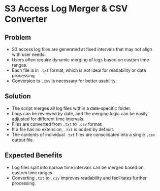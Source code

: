 # S3 Access Log Merger & CSV Converter

## Problem

- S3 access log files are generated at fixed intervals that may not align with user needs.
- Users often require dynamic merging of logs based on custom time ranges.
- Each file is in `.txt` format, which is not ideal for readability or data processing.
- Conversion to `.csv` is necessary for better usability.

## Solution

- The script merges all log files within a date-specific folder.
- Logs can be reviewed by date, and the merging logic can be easily adjusted for different time intervals.
- Files are converted from `.txt` to `.csv` format.
- If a file has no extension, `.txt` is added by default.
- The contents of individual `.txt` files are consolidated into a single `.csv` output file.

## Expected Benefits

- Log files split into narrow time intervals can be merged based on custom time ranges.
- Converting `.txt` to `.csv` improves readability and facilitates further processing.
